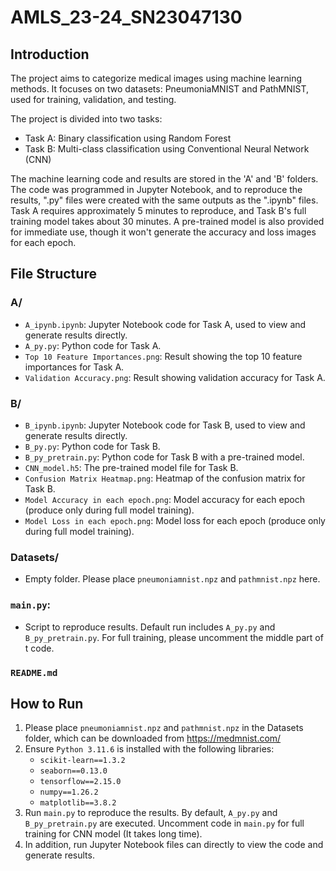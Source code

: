 # AMLS_23-24_SN23047130

## Introduction
The project aims to categorize medical images using machine learning methods. It focuses on two datasets: PneumoniaMNIST and PathMNIST, used for training, validation, and testing.

The project is divided into two tasks:
- Task A: Binary classification using Random Forest
- Task B: Multi-class classification using Conventional Neural Network (CNN)

The machine learning code and results are stored in the 'A' and 'B' folders. The code was programmed in Jupyter Notebook, and to reproduce the results, ".py" files were created with the same outputs as the ".ipynb" files. Task A requires approximately 5 minutes to reproduce, and Task B's full training model takes about 30 minutes. A pre-trained model is also provided for immediate use, though it won't generate the accuracy and loss images for each epoch.

## File Structure

### A/
- `A_ipynb.ipynb`: Jupyter Notebook code for Task A, used to view and generate results directly.
- `A_py.py`: Python code for Task A.
- `Top 10 Feature Importances.png`: Result showing the top 10 feature importances for Task A.
- `Validation Accuracy.png`: Result showing validation accuracy for Task A.

### B/
- `B_ipynb.ipynb`: Jupyter Notebook code for Task B, used to view and generate results directly.
- `B_py.py`: Python code for Task B.
- `B_py_pretrain.py`: Python code for Task B with a pre-trained model.
- `CNN_model.h5`: The pre-trained model file for Task B.
- `Confusion Matrix Heatmap.png`: Heatmap of the confusion matrix for Task B.
- `Model Accuracy in each epoch.png`: Model accuracy for each epoch (produce only during full model training).
- `Model Loss in each epoch.png`: Model loss for each epoch (produce only during full model training).

### Datasets/
- Empty folder. Please place `pneumoniamnist.npz` and `pathmnist.npz` here.

### `main.py`:
- Script to reproduce results. Default run includes `A_py.py` and `B_py_pretrain.py`. For full training, please uncomment the middle part of t code.

### `README.md`

## How to Run

1. Please place `pneumoniamnist.npz` and `pathmnist.npz` in the Datasets folder, which can be downloaded from https://medmnist.com/
2. Ensure `Python 3.11.6` is installed with the following libraries:
   - `scikit-learn==1.3.2`
   - `seaborn==0.13.0`
   - `tensorflow==2.15.0`
   - `numpy==1.26.2`
   - `matplotlib==3.8.2`
3. Run `main.py` to reproduce the results. By default, `A_py.py` and `B_py_pretrain.py` are executed. Uncomment code in `main.py` for full training for CNN model (It takes long time).
4. In addition, run Jupyter Notebook files can directly to view the code and generate results.







